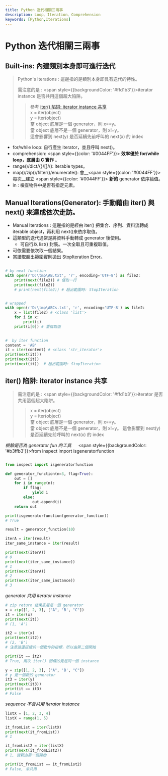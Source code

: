 ```yaml
---
title: Python 迭代相關三兩事
description: Loop、Iteration、Comprehension
keywords: [Python,Iterations]
---
```


# Python 迭代相關三兩事

## Built-ins: 內建類別本身即可進行迭代

> Python's Iterations : 這邊指的是類別本身即具有迭代的特性。
> 
> 需注意的是 : <span style={{backgroundColor: '#ffd1b3'}}>iterator instance 是否共用</span>這個超大陷阱。 
>> 參考 [iter() 陷阱: iterator instance 共享](#iter_tricky)   
>> x = iter(object)  
>> y = iter(object)  
>> 當 object 底層是一個  generator，則 x==y。  
>> 當 object 底層不是一個  generator，則 x!=y。  
>> 這會影響到 next(y) 是否延續先前呼叫的 next(x) 的 index  


* for/while loop: 自行產生 iterator，並且呼叫 next()。  
* comprehension: <span style={{color: '#0044FF'}}> __效率優於 for/while loop，底層由 C 實作__ </span>。  
* range()/dict/{}/[]/(): iterable types。
* map()/zip()/filter()/enumerate(): 會__<span style={{color: '#0044FF'}}>每次</span>__建立 <span style={{color: '#0044FF'}}> __新的__ </span> generator 依序給值。  
* in : 檢查物件中是否有指定元素。  

## Manual Iterations(Generator): 手動藉由 iter() 與 next() 來達成依次走訪。
* Manual Iterations : 這邊指的是經由 iter() 把集合、序列、資料流轉成 iterable object，再利用 next()來依序取值。
* 這類型的迭代通常是將資料手動轉成 generator 後使用。
    * 可自行以 list() 封裝。一次全取且可重複取值。
* 可依需要依次取一個結果。
* 當讀取超出範圍實則拋出 StopIteration Error。

```python

# by next function
with open(r'D:\tmp\AB.txt', 'r', encoding='UTF-8') as file2:
    print(next(file2)) # 僅取一行
    print(next(file2))
    # print(next(file2)) # 超出範圍時: StopIteration


# wrapped
with open(r'D:\tmp\ABCs.txt', 'r', encoding='UTF-8') as file2:
    x = list(file2) # <class 'list'>
    for i in x:
        print(i)
    print(i[0]) # 重複取值
        

#  by iter function
content = 'AB'
it = iter(content) # <class 'str_iterator'>
print(next(it))) 
print(next(it))
print(next(it))  # 超出範圍時: StopIteration    

```

## <span id="iter_tricky">iter() 陷阱: iterator instance 共享</span>
> 需注意的是 : <span style={{backgroundColor: '#ffd1b3'}}>iterator 是否共用</span>這個超大陷阱。 
>> x = iter(object)  
>> y = iter(object)  
>> 當 object 底層是一個 generator，則 x==y。  
>> 當 object 底層不是一個 generator，則 x!=y。
>> 這會影響到 next(y) 是否延續先前呼叫的 next(x) 的 index  
> 
> 

_檢驗是否為 generator fun 的工具_ &emsp; <span style={{backgroundColor: '#b3ffb3'}}>from inspect import isgeneratorfunction</span>

```python

from inspect import isgeneratorfunction

def generator_function(n=3, flag=True):
    out = []
    for i in range(n):
        if flag:
            yield i
        else:
            out.append(i)
    return out

print(isgeneratorfunction(generator_function))
# True

result = generator_function(10)

iterA = iter(result)
iter_same_instance = iter(result)

print(next(iterA))
# 0
print(next(iter_same_instance))
# 1
print(next(iterA))
# 2
print(next(iter_same_instance))
# 3

```

_generator 共用 iterator instance_

```python
# zip return 結果底層是一個 generator
x = zip([1, 2, 3], ["A", 'B', "C"])
it = iter(x)
print(next(it))
# (1, 'A')

it2 = iter(x)
print(next(it2))
# (2, 'B')
# 注意這邊延續前一個動作的指標，所以由第二個開始

print(it == it2)
# True, 兩次 iter() 回傳的竟是同一個 instance

y = zip([1, 2, 3], ["A", 'B', "C"])
# y 是一個新的 generator
it3 = iter(y)
print(next(it3))
print(it == it3)
# False
```


_sequence  不會共用 iterator instance_

```python
listX = [1, 2, 3, 4]
listX = range(1, 5)

it_fromList = iter(listX)
print(next(it_fromList))
# 1

it_fromList2 = iter(listX)
print(next(it_fromList2))
# 1, 從新由第一個開始

print(it_fromList == it_fromList2)
# False, 未共用

```